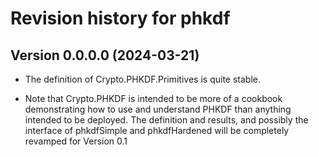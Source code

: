 # Revision history for phkdf

## Version 0.0.0.0 (2024-03-21)

*  The definition of Crypto.PHKDF.Primitives is quite stable.

*  Note that Crypto.PHKDF is intended to be more of a cookbook demonstrating
   how to use and understand PHKDF than anything intended to be deployed.
   The definition and results, and possibly the interface of phkdfSimple and
   phkdfHardened will be completely revamped for Version 0.1
